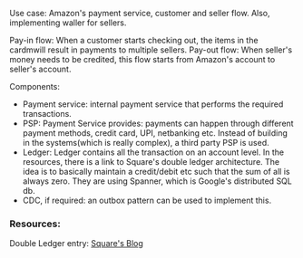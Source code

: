 Use case: Amazon's payment service, customer and seller flow. Also, implementing waller for sellers.

Pay-in flow: When a customer starts checking out, the items in the cardmwill result in payments to multiple sellers. 
Pay-out flow: When seller's money needs to be credited, this flow starts from Amazon's account to seller's account.

Components:
- Payment service: internal payment service that performs the required transactions.
- PSP: Payment Service provides: payments can happen through different payment methods, credit card, UPI, netbanking etc. Instead of building in the systems(which is really complex), a third party PSP is used.
- Ledger: Ledger contains all the transaction on an account level. In the resources, there is a link to Square's double ledger architecture. The idea is to basically maintain a credit/debit etc such that the sum of all is always zero. They are using Spanner, which is  Google's distributed SQL db.
- CDC, if required: an outbox pattern can be used to implement this.

### Resources:
Double Ledger entry: [Square's Blog](https://developer.squareup.com/blog/books-an-immutable-double-entry-accounting-database-service/)
